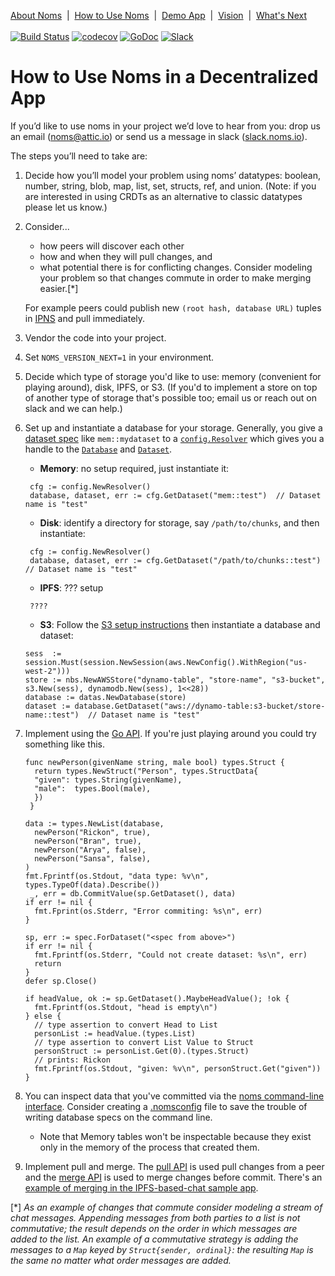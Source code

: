 [About Noms](about-noms.md)&nbsp; | &nbsp;[How to Use Noms](how-to-use-noms.md)&nbsp; | &nbsp;[Demo App](demo-app.md)&nbsp; | &nbsp;[Vision](vision.md)&nbsp; | &nbsp;[What's Next](whats-next.md)
<br><br>
[![Build Status](http://jenkins3.noms.io/buildStatus/icon?job=NomsMasterBuilder)](http://jenkins3.noms.io/job/NomsMasterBuilder/)
[![codecov](https://codecov.io/gh/attic-labs/noms/branch/master/graph/badge.svg)](https://codecov.io/gh/attic-labs/noms)
[![GoDoc](https://godoc.org/github.com/attic-labs/noms?status.svg)](https://godoc.org/github.com/attic-labs/noms)
[![Slack](http://slack.noms.io/badge.svg)](http://slack.noms.io)


# How to Use Noms in a Decentralized App

If you’d like to use noms in your project we’d love to hear from you:
drop us an email ([noms@attic.io](mailto:noms@attic.io)) or send us a
message in slack ([slack.noms.io](http://slack.noms.io)).

The steps you’ll need to take are:

1. Decide how you’ll model your problem using noms’ datatypes: boolean,
  number, string, blob, map, list, set, structs, ref, and
  union. (Note: if you are interested in using CRDTs as an alternative
  to classic datatypes please let us know.)
1. Consider...
    * how peers will discover each other
    * how and when they will pull changes, and 
    * what potential there is for conflicting changes. Consider modeling
    your problem so that changes commute in order to make merging
    easier.[*]
    
    For example peers could publish new `(root hash, database
    URL)` tuples in
    [IPNS](https://github.com/ipfs/examples/tree/master/examples/ipns)
    and pull immediately. 
1. Vendor the code into your project. 
1. Set `NOMS_VERSION_NEXT=1` in your environment.
1. Decide which type of storage you'd like to use: memory (convenient for playing around), disk, IPFS, or S3. (If you'd to implement a store on top of another type of storage that's possible too; email us or reach out on slack and we can help.)
1. Set up and instantiate a database for your storage. Generally, you give a [dataset spec](https://github.com/attic-labs/noms/blob/master/doc/spelling.md) like `mem::mydataset` to a [`config.Resolver`](https://github.com/attic-labs/noms/blob/master/go/config/resolver.go) which gives you a handle to the [`Database`](https://github.com/attic-labs/noms/blob/master/go/datas/database.go) and [`Dataset`](https://github.com/attic-labs/noms/blob/master/go/datas/dataset.go).
   * **Memory**: no setup required, just instantiate it:
   ```
    cfg := config.NewResolver()
    database, dataset, err := cfg.GetDataset("mem::test")  // Dataset name is "test"
   ```
   * **Disk**: identify a directory for storage, say `/path/to/chunks`, and then instantiate:
   ```
    cfg := config.NewResolver()
    database, dataset, err := cfg.GetDataset("/path/to/chunks::test")  // Dataset name is "test"
   ```
   * **IPFS**: ??? setup
   ```
    ????
   ```
   * **S3**: Follow the [S3 setup instructions](https://github.com/attic-labs/noms/blob/master/go/nbs/NBS-on-AWS.md) then instantiate a database and dataset:
    ```
    sess  := session.Must(session.NewSession(aws.NewConfig().WithRegion("us-west-2")))
    store := nbs.NewAWSStore("dynamo-table", "store-name", "s3-bucket", s3.New(sess), dynamodb.New(sess), 1<<28))
    database := datas.NewDatabase(store)
    dataset := database.GetDataset("aws://dynamo-table:s3-bucket/store-name::test")  // Dataset name is "test"
    ```
1. Implement using the [Go API](../go-tour.md). If you're just playing around you could try something like this.
    ```
    func newPerson(givenName string, male bool) types.Struct {
      return types.NewStruct("Person", types.StructData{
      "given": types.String(givenName),
      "male":  types.Bool(male),
      })
     }
     
    data := types.NewList(database,
      newPerson("Rickon", true),
      newPerson("Bran", true),
      newPerson("Arya", false),
      newPerson("Sansa", false),
    )
    fmt.Fprintf(os.Stdout, "data type: %v\n", types.TypeOf(data).Describe())
     _, err = db.CommitValue(sp.GetDataset(), data)     
    if err != nil {
      fmt.Fprint(os.Stderr, "Error commiting: %s\n", err)
    }
    
    sp, err := spec.ForDataset("<spec from above>")
    if err != nil {
      fmt.Fprintf(os.Stderr, "Could not create dataset: %s\n", err)
      return
    }
    defer sp.Close()

    if headValue, ok := sp.GetDataset().MaybeHeadValue(); !ok {
      fmt.Fprintf(os.Stdout, "head is empty\n")
    } else {
      // type assertion to convert Head to List
      personList := headValue.(types.List)
      // type assertion to convert List Value to Struct
      personStruct := personList.Get(0).(types.Struct)
      // prints: Rickon
      fmt.Fprintf(os.Stdout, "given: %v\n", personStruct.Get("given"))
    }    
     ```
1. You can inspect data that you've committed via the [noms command-line interface](https://github.com/attic-labs/noms/blob/master/doc/cli-tour.md). Consider creating a [.nomsconfig](https://github.com/attic-labs/noms/blob/master/samples/cli/nomsconfig/README.md) file to save the trouble of writing database specs on the command line.
   * Note that Memory tables won't be inspectable because they exist only in the memory of the process that created them. 
1. Implement pull and merge. The [pull API](../../go/datas/pull.go) is used pull changes from a peer and the [merge API](../../go/merge/) is used to merge changes before commit. There's an [example of merging in the IPFS-based-chat sample
    app](https://github.com/attic-labs/noms/blob/master/samples/go/ipfs-chat/pubsub.go). 


[*] *As an example of changes that commute consider modeling a stream
    of chat messages. Appending messages from both parties to a list
    is not commutative; the result depends on the order in which
    messages are added to the list. An example of a commutative
    strategy is adding the messages to a `Map` keyed by
    `Struct{sender, ordinal}`: the resulting `Map` is the same no
    matter what order messages are added.*
